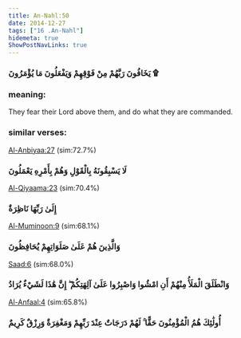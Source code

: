 ```yaml
---
title: An-Nahl:50
date: 2014-12-27
tags: ["16 .An-Nahl"]
hidemeta: true 
ShowPostNavLinks: true 
---
```

### يَخَافُونَ رَبَّهُمْ مِنْ فَوْقِهِمْ وَيَفْعَلُونَ مَا يُؤْمَرُونَ ۩
### meaning: 
They fear their Lord above them, and do what they are commanded.
### similar verses: 

[Al-Anbiyaa:27](/21/27) (sim:72.7%)

### لَا يَسْبِقُونَهُ بِالْقَوْلِ وَهُمْ بِأَمْرِهِ يَعْمَلُونَ

[Al-Qiyaama:23](/75/23) (sim:70.4%)

### إِلَىٰ رَبِّهَا نَاظِرَةٌ

[Al-Muminoon:9](/23/9) (sim:68.1%)

### وَالَّذِينَ هُمْ عَلَىٰ صَلَوَاتِهِمْ يُحَافِظُونَ

[Saad:6](/38/6) (sim:68.0%)

### وَانْطَلَقَ الْمَلَأُ مِنْهُمْ أَنِ امْشُوا وَاصْبِرُوا عَلَىٰ آلِهَتِكُمْ ۖ إِنَّ هَٰذَا لَشَيْءٌ يُرَادُ

[Al-Anfaal:4](/8/4) (sim:65.8%)

### أُولَٰئِكَ هُمُ الْمُؤْمِنُونَ حَقًّا ۚ لَهُمْ دَرَجَاتٌ عِنْدَ رَبِّهِمْ وَمَغْفِرَةٌ وَرِزْقٌ كَرِيمٌ
